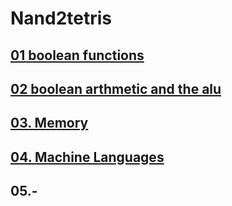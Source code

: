 # Nand2tetris

## [01 boolean functions](../nand2tetris/01-boolean-functions.md)
## [02 boolean arthmetic and the alu](../nand2tetris/02-boolean-arthmetic-and-the-alu.md)
## [03. Memory](../nand2tetris/03-memory.md)
## [04. Machine Languages](../nand2tetris/04-Machine-Languages.md)
## 05.-

